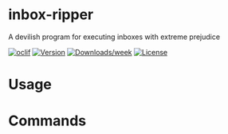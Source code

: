 inbox-ripper
============

A devilish program for executing inboxes with extreme prejudice

[![oclif](https://img.shields.io/badge/cli-oclif-brightgreen.svg)](https://oclif.io)
[![Version](https://img.shields.io/npm/v/inbox-ripper.svg)](https://npmjs.org/package/inbox-ripper)
[![Downloads/week](https://img.shields.io/npm/dw/inbox-ripper.svg)](https://npmjs.org/package/inbox-ripper)
[![License](https://img.shields.io/npm/l/inbox-ripper.svg)](https://github.com/Infamoustrey/inbox-ripper/blob/master/package.json)

<!-- toc -->
# Usage
<!-- usage -->
# Commands
<!-- commands -->
